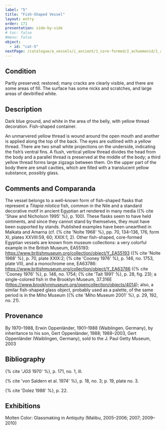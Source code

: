 ```yaml
---
label: "5"
title: "Fish-Shaped Vessel"
layout: entry
order: 171
presentation: side-by-side
# toc: false
#menu: false 
object:
  - id: "cat-5"
nextPage: /catalogue/a_vessels/i_ancient/1_core-formed/2_achaemenid/1_alabastron/
---
```


## Condition

Partly preserved; restored; many cracks are clearly visible, and there are some areas of fill. The surface has some nicks and scratches, and large areas of devitrified white.

## Description

Dark blue ground, and white in the area of the belly, with yellow thread decoration. Fish-shaped container.

An unmarvered yellow thread is wound around the open mouth and another is applied along the top of the back. The eyes are outlined with a yellow thread. There are two small white projections on the underside, indicating the fish’s ventral fins. A flush, vertical yellow thread divides the head from the body and a parallel thread is preserved at the middle of the body; a third yellow thread forms large zigzags between them. On the upper part of the body there are small cavities, which are filled with a translucent yellow substance, possibly glass.

## Comments and Comparanda

The vessel belongs to a well-known form of fish-shaped flasks that represent a *Tilapia nilotica* fish, common in the Nile and a standard decorative motif in ancient Egyptian art rendered in many media ({% cite 'Shaw and Nicholson 1995' %}, p. 100). These flasks seem to have held ointments, and since they cannot stand by themselves, they must have been supported by stands. Published examples have been unearthed in Malkata and Amarna (cf. {% cite 'Nolte 1968' %}, pp. 70, 134–136, 176, form XI, plates XXVIII:59, 60; XXIX:1, 2). Other fish-shaped, core-formed Egyptian vessels are known from museum collections: a very colorful example in the British Museum, EA55193: <https://www.britishmuseum.org/collection/object/Y_EA55193> ({% cite 'Nolte 1968' %}, p. 70, plate XXIX:2; {% cite 'Cooney 1976' %}, p. 146, no. 1753, plate VII), and a monochrome one, EA63786: <https://www.britishmuseum.org/collection/object/Y_EA63786> ({% cite 'Cooney 1976' %}, p. 146, no. 1754; {% cite 'Tait 1991' %}, p. 28, fig. 23); a single-colored fish in the Brooklyn Museum, 37.316E (<https://www.brooklynmuseum.org/opencollection/objects/4014>); also, a similar fish-shaped glass object, probably used as a palette, of the same period is in the Miho Museum ({% cite 'Miho Museum 2001' %}, p. 29, 192, no. 21).

## Provenance

By 1970–1988, Erwin Oppenländer, 1901–1988 (Waiblingen, Germany), by inheritance to his son, Gert Oppenländer, 1988; 1988–2003, Gert Oppenländer (Waiblingen, Germany), sold to the J. Paul Getty Museum, 2003

## Bibliography

{% cite '*JGS* 1970' %}, p. 171, no. 1, ill.

{% cite 'von Saldern et al. 1974' %}, p. 18, no. 3; p. 19, plate no. 3.

{% cite 'Dolez 1988' %}, p. 22.

## Exhibitions

Molten Color: Glassmaking in Antiquity (Malibu, 2005–2006; 2007; 2009–2010)